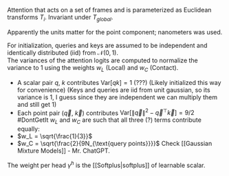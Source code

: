 Attention that acts on a set of frames and is parameterized as Euclidean transforms $T_i$.
Invariant under $T_{global}$.

Apparently the units matter for the point component; nanometers was used.

For initialization, queries and keys are assumed to be independent and identically distributed (iid) from $\mathcal{N}(0,1)$.  
The variances of the attention logits are computed to normalize the variance to 1 using the weights $w_L$ (Local) and $w_C$ (Contact).
- A scalar pair $q$, $k$ contributes $\text{Var}[qk] = 1$ (???) (Likely initialized this way for convenience) (Keys and queries are iid from unit gaussian, so its variance is 1, I guess since they are independent we can multiply them and still get 1)
- Each point pair ($\vec{q}$, $\vec{k}$) contributes $\text{Var}\left[\|\vec{q}\|^2 - \vec{q}^{\top}\vec{k}\right] = 9/2$ #DontGetIt 
$w_L$ and $w_C$ are such that all three (?) terms contribute equally:
- $w_L = \sqrt{\frac{1}{3}}$
- $w_C = \sqrt{\frac{2}{9N_{\text{query points}}}}$
Check [[Gaussian Mixture Models]] - Mr. ChatGPT.

The weight per head $\gamma ^h$ is the [[Softplus|softplus]] of learnable scalar.

